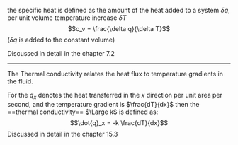 the specific heat is defined as the amount of the heat added to a system $\delta q$, per unit volume temperature increase $\delta T$
$$c_v = \frac{\delta q}{\delta T}$$
($\delta q$ is added to the constant volume)

Discussed in detail in the chapter 7.2

---
The Thermal  conductivity relates the heat flux to temperature gradients in the fluid.

For the $\dot{q}_x$ denotes the heat transferred in the $x$ direction per unit area per second, and the temperature gradient is $\frac{dT}{dx}$
then the ==thermal conductivity== $\Large k$ is defined as: 
$$\dot{q}_x = -k \frac{dT}{dx}$$
Discussed in detail in the chapter 15.3